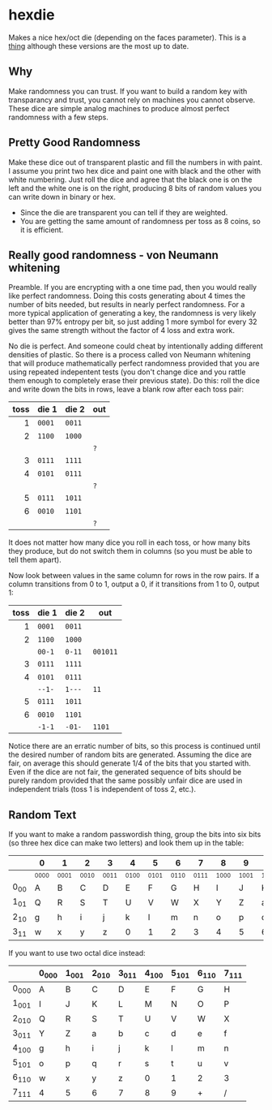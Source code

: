 # hexdie

Makes a nice hex/oct die (depending on the faces parameter).  This is a [thing](https://www.thingiverse.com/thing:3175252) although these versions are the most up to date.

## Why

Make randomness you can trust.  If you want to build a random key with transparancy and trust, you cannot rely on machines you cannot observe.  These dice are simple analog machines to produce almost perfect randomness with a few steps.

## Pretty Good Randomness

Make these dice out of transparent plastic and fill the numbers in with paint.  I assume you print two hex dice and paint one with black and the other with white numbering.  Just roll the dice and agree that the black one is on the left and the white one is on the right, producing 8 bits of random values you can write down in binary or hex.

* Since the die are transparent you can tell if they are weighted.
* You are getting the same amount of randomness per toss as 8 coins, so it is efficient.

## Really good randomness - von Neumann whitening

Preamble. If you are encrypting with a one time pad, then you would really like perfect randomness.  Doing this costs generating about 4 times the number of bits needed, but results in nearly perfect randomness.  For a more typical application of generating a key, the randomness is very likely better than 97% entropy per bit, so just adding 1 more symbol for every 32 gives the same strength without the factor of 4 loss and extra work.

No die is perfect.  And someone could cheat by intentionally adding different densities of plastic.  So there is a process called von Neumann whitening that will produce mathematically perfect randomness provided that you are using repeated indepentent tests (you don't change dice and you rattle them enough to completely erase their previous state).  Do this: roll the dice and write down the bits in rows, leave a blank row after each toss pair:

|toss|die 1|die 2|out|
|---:|-----|-----|---|
|   1| <code>0001</code>| <code>0011</code>|   |
|   2| <code>1100</code>| <code>1000</code>|   |
|    |     |     |<code>?</code>   |
|   3| <code>0111</code>| <code>1111</code>|   |
|   4| <code>0101</code>| <code>0111</code>|   |
|    |     |     |<code>?</code>   |
|   5| <code>0111</code>| <code>1011</code>|   |
|   6| <code>0010</code>| <code>1101</code>|   |
|    |     |     |<code>?</code>   |

It does not matter how many dice you roll in each toss, or how many bits they produce, but do not switch them in columns (so you must be able to tell them apart).

Now look between values in the same column for rows in the row pairs.  If a column transitions from 0 to 1, output a 0, if it transitions from 1 to 0, output 1:

|toss|die 1|die 2|out|
|---:|-----|-----|---|
|   1| <code>0001</code>| <code>0011</code>|   |
|   2| <code>1100</code>| <code>1000</code>|   |
|    | <code>00-1</code>| <code>0-11</code>|<code>001011</code>|
|   3| <code>0111</code>| <code>1111</code>|   |
|   4| <code>0101</code>| <code>0111</code>|   |
|    | <code>--1-</code>| <code>1---</code>|<code>11</code>|
|   5| <code>0111</code>| <code>1011</code>|   |
|   6| <code>0010</code>| <code>1101</code>|   |
|    | <code>-1-1</code>| <code>-01-</code>|<code>1101</code>|

Notice there are an erratic number of bits, so this process is continued until the desired number of random bits are generated.  Assuming the dice are fair, on average this should generate 1/4 of the bits that you started with.  Even if the dice are not fair, the generated sequence of bits should be purely random provided that the same possibly unfair dice are used in independent trials (toss 1 is independent of toss 2, etc.).

## Random Text

If you want to make a random passwordish thing, group the bits into six bits (so three hex dice can make two letters) and look them up in the table:

|     |  0  |  1  |  2  |  3  |  4  |  5  |  6  |  7  |  8  |  9  |  A  |  B  |  C  |  D  |  E  |  F  |
|-----|-----|-----|-----|-----|-----|-----|-----|-----|-----|-----|-----|-----|-----|-----|-----|-----|
|     |<sub><sub>0000</sub></sub>|<sub><sub>0001</sub></sub>|<sub><sub>0010</sub></sub>|<sub><sub>0011</sub></sub>|<sub><sub>0100</sub></sub>|<sub><sub>0101</sub></sub>|<sub><sub>0110</sub></sub>|<sub><sub>0111</sub></sub>|<sub><sub>1000</sub></sub>|<sub><sub>1001</sub></sub>|<sub><sub>1010</sub></sub>|<sub><sub>1011</sub></sub>|<sub><sub>1100</sub></sub>|<sub><sub>1101</sub></sub>|<sub><sub>1110</sub></sub>|<sub><sub>1111</sub></sub>|
|0<sub>00</sub>|  A  |  B  |  C  |  D  |  E  |  F  |  G  |  H  |  I  |  J  |  K  |  L  |  M  |  N  |  O  |  P  |
|1<sub>01</sub>|  Q  |  R  |  S  |  T  |  U  |  V  |  W  |  X  |  Y  |  Z  |  a  |  b  |  c  |  d  |  e  |  f  |
|2<sub>10</sub>|  g  |  h  |  i  |  j  |  k  |  l  |  m  |  n  |  o  |  p  |  q  |  r  |  s  |  t  |  u  |  v  |
|3<sub>11</sub>|  w  |  x  |  y  |  z  |  0  |  1  |  2  |  3  |  4  |  5  |  6  |  7  |  8  |  9  |  +  |  /  |

If you want to use two octal dice instead:

|     |  0<sub>000</sub>|  1<sub>001</sub>|  2<sub>010</sub>|  3<sub>011</sub>|  4<sub>100</sub>|  5<sub>101</sub>|  6<sub>110</sub>|  7<sub>111</sub>|
|-----|-----|-----|-----|-----|-----|-----|-----|-----|
|0<sub>000</sub>|  A  |  B  |  C  |  D  |  E  |  F  |  G  |  H  |
|1<sub>001</sub>|  I  |  J  |  K  |  L  |  M  |  N  |  O  |  P  |
|2<sub>010</sub>|  Q  |  R  |  S  |  T  |  U  |  V  |  W  |  X  |
|3<sub>011</sub>|  Y  |  Z  |  a  |  b  |  c  |  d  |  e  |  f  |
|4<sub>100</sub>|  g  |  h  |  i  |  j  |  k  |  l  |  m  |  n  |
|5<sub>101</sub>|  o  |  p  |  q  |  r  |  s  |  t  |  u  |  v  |
|6<sub>110</sub>|  w  |  x  |  y  |  z  |  0  |  1  |  2  |  3  |
|7<sub>111</sub>|  4  |  5  |  6  |  7  |  8  |  9  |  +  |  /  |
